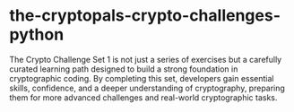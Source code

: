 # the-cryptopals-crypto-challenges-python
The Crypto Challenge Set 1 is not just a series of exercises but a carefully curated learning path designed to build a strong foundation in cryptographic coding. By completing this set, developers gain essential skills, confidence, and a deeper understanding of cryptography, preparing them for more advanced challenges and real-world cryptographic tasks.
